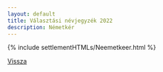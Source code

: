 ```yaml
---
layout: default
title: Választási névjegyzék 2022
description: Németkér
---
```


{% include settlementHTMLs/Neemetkeer.html %}

[Vissza](../)